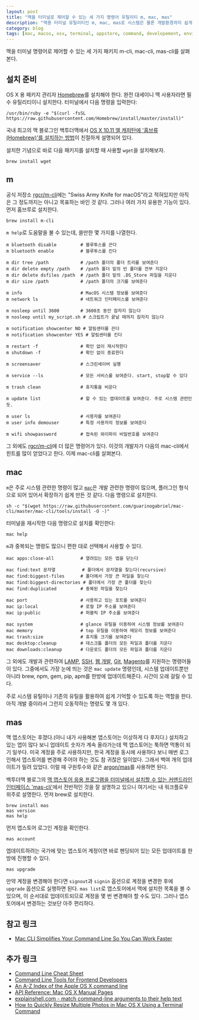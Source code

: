```yaml
---
layout: post
title: "맥을 터미널로 제어할 수 있는 세 가지 명령어 유틸리티 m, mac, mas"
description: "맥용 터미널 유틸리티인 m, mac, mas로 시스템은 물론 개발환경까지 쉽게 제어하고, 앱스토어의 엡데이트까지 터미널에서 편리하게 하는 방법"
category: blog
tags: [mac, macos, osx, terminal, appstore, command, developement, environment, update]
---
```


맥을 터미널 명령어로 제어할 수 있는 세 가지 패키지 m-cli, mac-cli, mas-cli를 살펴본다.

## 설치 준비

OS X 용 패키지 관리자 [Homebrew](http://brew.sh/index_ko.html)를 설치해야 한다. 완전 대세이니 맥 사용자라면 필수 유틸리티이니 설치한다. 터미널에서 다음 명령을 입력한다:

```shell
/usr/bin/ruby -e "$(curl -fsSL https://raw.githubusercontent.com/Homebrew/install/master/install)"
```

국내 최고의 맥 블로그인 백투더맥에서 [OS X 10.11 엘 캐피탄에 '홈브류(Homebrew)'를 설치하는 방법](http://macnews.tistory.com/3728)이 친절하게 설명되어 있다.

설치한 기념으로 바로 다음 패키지를 설치할 때 사용할 `wget`을 설치해보자.

```shell
brew install wget
```

## m

공식 저장소 [rgcr/m-cli](https://github.com/rgcr/m-cli)에는 "Swiss Army Knife for macOS"라고 적혀있지만 아직은 그 정도까지는 아니고 목표하는 바인 것 같다. 그러나 여러 가지 유용한 기능이 있다. 먼저 홈브루로 설치한다.

```shell
brew install m-cli
```

`m help`로 도움말을 불 수 있는데, 쓸만한 몇 가지를 나열한다.

```shell
m bluetooth disable         # 블루투스를 끈다
m bluetooth enable          # 블루투스를 킨다

m dir tree /path            # /path 폴더의 폴더 트리를 보여준다
m dir delete empty /path    # /path 폴더 밑의 빈 폴더를 전부 지운다
m dir delete dsfiles /path  # /path 폴더 밑의 .DS_Store 파일을 지운다
m dir size /path            # /path 폴더의 크기를 보여준다

m info                      # MacOS 시스템 정보를 보여준다
m network ls                # 네트워크 인터페이스를 보여준다

m nosleep until 3600        # 3600초 동안 잠자지 않는다 
m nosleep until my_script.sh # 스크립트가 끝날 때까지 잠자지 않는다

m notification showcenter NO # 알림센터를 끈다
m notification showcenter YES # 알림센터를 킨다

m restart -f                # 확인 없이 재시작한다
m shutdown -f               # 확인 없이 종료한다

m screensaver               # 스크린세이버 실행

m service --ls              # 모든 서비스를 보여준다. start, stop할 수 있다

m trash clean               # 휴지통을 비운다

m update list               # 할 수 있는 엡데이트를 보여준다. 주로 시스템 관련인듯.

m user ls                   # 사용자를 보여준다
m user info demouser        # 특정 사용자의 정보를 보여준다

m wifi showpassword         # 접속된 와이파이 비밀번호를 보여준다
```

그 외에도 [rgcr/m-cli](https://github.com/rgcr/m-cli)에 더 많은 명령어가 있다. 이것의 개발자가 다음의 mac-cli에서 힌트를 많이 얻었다고 한다. 이제 mac-cli를 살펴본다.

## mac

`m`은 주로 시스템 관련한 명령이 많고 [`mac`](https://github.com/guarinogabriel/Mac-CLI)은 개발 관련한 명령이 많으며, 플러그인 형식으로 되어 있어서 확장하기 쉽게 만든 것 같다. 다음 명령으로 설치한다.

```shell
sh -c "$(wget https://raw.githubusercontent.com/guarinogabriel/mac-cli/master/mac-cli/tools/install -O -)"
```

터미널을 재시작한 다음 명령으로 설치를 확인한다:

```shell
mac help
```

`m`과 중복되는 명령도 많으니 편한 대로 선택해서 사용할 수 있다.


```shell
mac apps:close-all          # 열려있는 모든 앱을 닫는다

mac find:text 문자열          # 폴더에서 문자열을 찾는다(recursive)
mac find:biggest-files      # 폴더에서 가장 큰 파일을 찾는다
mac find:biggest-directories # 폴더에서 가장 큰 폴더를 찾는다
mac find:duplicated         # 중복된 파일을 찾는다

mac port                    # 사용하고 있는 포트를 보여준다
mac ip:local                # 로컬 IP 주소를 보여준다
mac ip:public               # 퍼블릭 IP 주소를 보여준다

mac system                  # glance 유틸을 이용하여 시스템 정보를 보여준다
mac memory                  # top 유틸을 이용하여 메모리 정보를 보여준다
mac trash:size              # 휴지통 크기를 보여준다
mac desktop:cleanup         # 데스크톱 폴더의 모든 파일과 폴더를 지운다
mac downloads:cleanup       # 다운로드 폴더의 모든 파일과 폴더를 지운다
```

그 외에도 개발과 관련하여 [LAMP](https://github.com/guarinogabriel/Mac-CLI#lamp-linux-apache-mysql-php-utilities), [SSH](https://github.com/guarinogabriel/Mac-CLI#ssh-utilities), [웹 개발](https://github.com/guarinogabriel/Mac-CLI#web-development-utilities), [Git](https://github.com/guarinogabriel/Mac-CLI#git-utilities), [Magento](https://github.com/guarinogabriel/Mac-CLI#magento-utilities)를 지원하는 명령어들이 있다. 그중에서도 가장 눈에 띄는 것은 `mac update` 명령인데, 시스템 업데이트뿐만 아니라 brew, npm, gem, pip, apm를 한방에 업데이트해준다. 시간이 오래 걸릴 수 있다.

주로 시스템 유틸이나 기존의 유틸을 활용하여 쉽게 기억할 수 있도록 하는 역할을 한다. 아직 개발 중이라서 그런지 오동작하는 명령도 몇 개 있다.

## mas

맥 앱스토어는 후졌다.(아니 내가 사용해본 앱스토어는 이상하게 다 후지다.) 설치하고 있는 앱이 많다 보니 업데이트 숫자가 계속 올라가는데 맥 앱스토어는 툭하면 먹통이 되기 일쑤다. 미국 계정을 주로 사용하지만, 한국 계정을 동시에 사용하다 보니 매번 로그인해서 앱스토어를 변경해 주어야 하는 것도 참 귀찮은 일이었다. 그래서 백여 개의 업데이트가 밀려 있었다. 이럴 때 구원투수와 같은 [argon/mas](https://github.com/argon/mas)를 사용하면 된다.

백투더맥 블로그의 [맥 앱스토어 응용 프로그램을 터미널에서 설치할 수 있는 커맨드라인 인터페이스 'mas-cli'](http://macnews.tistory.com/4762)에서 전반적인 것을 잘 설명하고 있으니 여기서는 내 워크플로우 위주로 설명한다. 먼저 brew로 설치한다.
    
```shell
brew install mas
mas version
mas help
```

먼저 앱스토어 로그인 계정을 확인한다.

```shell
mas account
```

엡데이트하려는 국가에 맞는 앱스토어 계정이면 바로 펜딩되어 있는 모든 업데이트를 한 방에 진행할 수 있다.

```shell
mas upgrade
```

만약 계정을 변경해야 한다면 `signout`과 `signin` 옵션으로 계정을 변경한 후에 `upgrade` 옵션으로 실행하면 된다. `mas list`로 앱스토어에서 맥에 설치한 목록을 볼 수 있으며, 이 순서대로 업데이트되므로 계정을 몇 번 변경해야 할 수도 있다. 그러나 앱스토어에서 변경하는 것보단 아주 편리하다.

## 참고 링크

- [Mac CLI Simplifies Your Command Line So You Can Work Faster](http://www.makeuseof.com/tag/mac-cli-simplifies-command-line-can-work-faster/)

## 추가 링크

- [Command Line Cheat Sheet](https://www.git-tower.com/blog/command-line-cheat-sheet/)
- [Command Line Tools for Frontend Developers](https://seesparkbox.com/foundry/command_line_tools_for_frontend_developers)
- [An A-Z Index of the Apple OS X command line](http://ss64.com/osx/)
- [API Reference: Mac OS X Manual Pages](https://developer.apple.com/legacy/library/documentation/Darwin/Reference/ManPages/index.html)
- [explainshell.com - match command-line arguments to their help text](http://explainshell.com/)
- [How to Quickly Resize Multiple Photos in Mac OS X Using a Terminal Command](http://petapixel.com/2012/11/21/how-to-quickly-resize-multiple-photos-on-a-mac-using-a-terminal-command/)